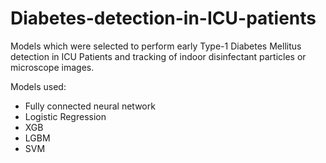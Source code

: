 # Diabetes-detection-in-ICU-patients

Models which were selected to perform early Type-1 Diabetes Mellitus detection in ICU Patients and tracking of indoor disinfectant particles or microscope images.

Models used:
* Fully connected neural network
* Logistic Regression
* XGB
* LGBM
* SVM
